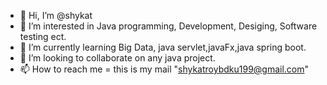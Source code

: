 - 👋 Hi, I’m @shykat
- 👀 I’m interested in Java programming, Development, Desiging, Software testing ect.
- 🌱 I’m currently learning Big Data, java servlet,javaFx,java spring boot.
- 💞️ I’m looking to collaborate on any java project.
- 📫 How to reach me = this is my mail "shykatroybdku199@gmail.com"

<!---
shykat199/shykat199 is a ✨ special ✨ repository because its `README.md` (this file) appears on your GitHub profile.
You can click the Preview link to take a look at your changes.
--->
